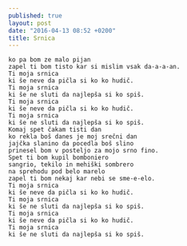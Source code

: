 ```yaml
---
published: true
layout: post
date: "2016-04-13 08:52 +0200"
title: Srnica
---
```


     
    ko pa bom ze malo pijan
    zapel ti bom tisto kar si mislim vsak da-a-a-an.
    Ti moja srnica
    ki še neve da pičla si ko ko hudič.
    Ti moja srnica
    ki še ne sluti da najlepša si ko spiš.
    Ti moja srnica
    ki še neve da pičla si ko ko hudič.
    Ti moja srnica
    ki še ne sluti da najlepša si ko spiš.
    Komaj spet čakam tisti dan
    ko rekla boš danes je moj srečni dan
    jajčka slanino da pocedla boš slino
    prinesel bom v posteljo za mojo srno fino.
    Spet ti bom kupil bomboniero
    sangrio, tekilo in mehiški sombrero
    na sprehodu pod belo marelo
    zapel ti bom nekaj kar nebi se sme-e-elo.
    Ti moja srnica
    ki še neve da pičla si ko ko hudič.
    Ti moja srnica
    ki še ne sluti da najlepša si ko spiš.
    Ti moja srnica
    ki še neve da pičla si ko ko hudič.
    Ti moja srnica
    ki še ne sluti da najlepša si ko spiš.